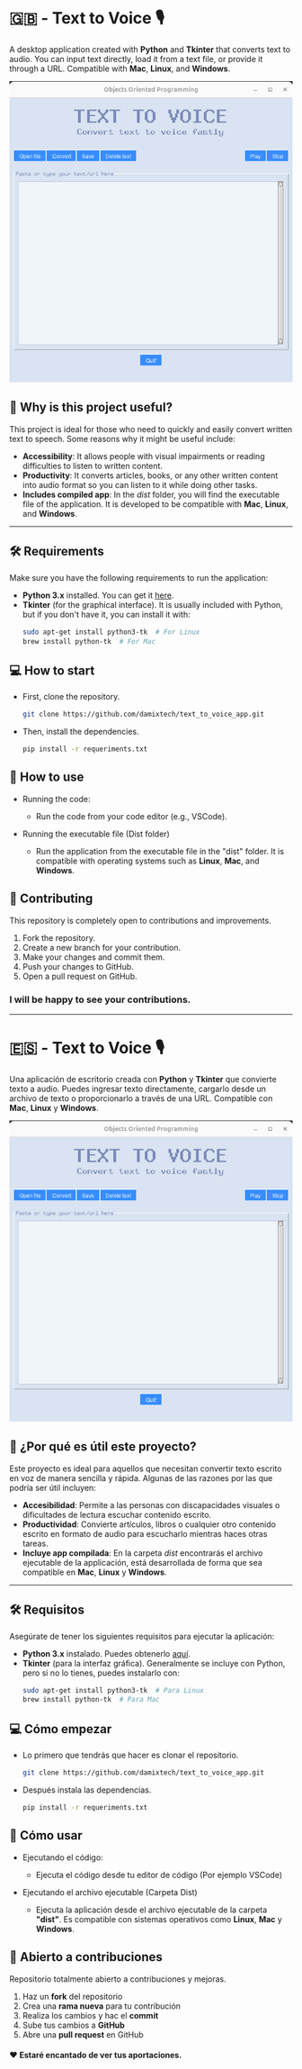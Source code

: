 
# 🇬🇧 - Text to Voice 🎙️

A desktop application created with **Python** and **Tkinter** that converts text to audio. You can input text directly, load it from a text file, or provide it through a URL. Compatible with **Mac**, **Linux**, and **Windows**.

![screenshot](./assets/app_screenshot.png)


## 🚀 Why is this project useful?

This project is ideal for those who need to quickly and easily convert written text to speech. Some reasons why it might be useful include:

- **Accessibility**: It allows people with visual impairments or reading difficulties to listen to written content.
- **Productivity**: It converts articles, books, or any other written content into audio format so you can listen to it while doing other tasks.
- **Includes compiled app**: In the *dist* folder, you will find the executable file of the application. It is developed to be compatible with **Mac**, **Linux**, and **Windows**.

---

## 🛠️ Requirements

Make sure you have the following requirements to run the application:

- **Python 3.x** installed. You can get it [here](https://www.python.org/downloads/).
- **Tkinter** (for the graphical interface). It is usually included with Python, but if you don't have it, you can install it with:
  ```bash
  sudo apt-get install python3-tk  # For Linux
  brew install python-tk  # For Mac
## 💻 How to start

- First, clone the repository.
    ```bash
  git clone https://github.com/damixtech/text_to_voice_app.git
- Then, install the dependencies.
  ```bash
  pip install -r requeriments.txt    
## 🔧 How to use
- Running the code:
    - Run the code from your code editor (e.g., VSCode).
  
- Running the executable file (Dist folder)
    - Run the application from the executable file in the "dist" folder. It is compatible with operating systems such as **Linux**, **Mac**, and **Windows**.

## 🤝 Contributing
This repository is completely open to contributions and improvements.

1. Fork the repository.
2. Create a new branch for your contribution.
3. Make your changes and commit them.
4. Push your changes to GitHub.
5. Open a pull request on GitHub.
   
### I will be happy to see your contributions.
---
# 🇪🇸 - Text to Voice 🎙️

Una aplicación de escritorio creada con **Python** y **Tkinter** que convierte texto a audio. Puedes ingresar texto directamente, cargarlo desde un archivo de texto o proporcionarlo a través de una URL. Compatible con **Mac**, **Linux** y **Windows**.

![screenshot](./assets/app_screenshot.png)


## 🚀 ¿Por qué es útil este proyecto?

Este proyecto es ideal para aquellos que necesitan convertir texto escrito en voz de manera sencilla y rápida. Algunas de las razones por las que podría ser útil incluyen:

- **Accesibilidad**: Permite a las personas con discapacidades visuales o dificultades de lectura escuchar contenido escrito.
- **Productividad**: Convierte artículos, libros o cualquier otro contenido escrito en formato de audio para escucharlo mientras haces otras tareas.
- **Incluye app compilada**: En la carpeta *dist* encontrarás el archivo ejecutable de la applicación, está desarrollada de forma que sea compatible en **Mac**, **Linux** y **Windows**.

---

## 🛠️ Requisitos

Asegúrate de tener los siguientes requisitos para ejecutar la aplicación:

- **Python 3.x** instalado. Puedes obtenerlo [aquí](https://www.python.org/downloads/).
- **Tkinter** (para la interfaz gráfica). Generalmente se incluye con Python, pero si no lo tienes, puedes instalarlo con:
  ```bash
  sudo apt-get install python3-tk  # Para Linux
  brew install python-tk  # Para Mac

## 💻 Cómo empezar

- Lo primero que tendrás que hacer es clonar el repositorio.
    ```bash
  git clone https://github.com/damixtech/text_to_voice_app.git
- Después instala las dependencias.
  
    ```bash
  pip install -r requeriments.txt    
## 🔧 Cómo usar
- Ejecutando el código:
    - Ejecuta el código desde tu editor de código (Por ejemplo VSCode)
  
- Ejecutando el archivo ejecutable (Carpeta Dist)
    - Ejecuta la aplicación desde el archivo ejecutable de la carpeta **"dist"**. Es compatible con sistemas operativos como **Linux**, **Mac** y **Windows**.

## 🤝 Abierto a contribuciones
Repositorio totalmente abierto a contribuciones y mejoras.
1. Haz un **fork** del repositorio
2. Crea una **rama nueva** para tu contribución
3. Realiza los cambios y hac el **commit**
4. Sube tus cambios a **GitHub**
5. Abre una **pull request** en GitHub
   
#### ❤️ Estaré encantado de ver tus aportaciones.
